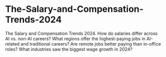 # The-Salary-and-Compensation-Trends-2024
The Salary and Compensation Trends 2024. How do salaries differ across AI vs. non-AI careers? What regions offer the highest-paying jobs in AI-related and traditional careers? Are remote jobs better paying than in-office roles? What industries saw the biggest wage growth in 2024?
